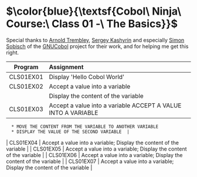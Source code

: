 # $\color{blue}{\textsf{Cobol\ Ninja\ Course:\ Class 01 -\ The Basics\}}$

Special thanks to [Arnold Trembley], [Sergey Kashyrin] and especially [Simon Sobisch] of the [GNUCobol] project
for their work, and for helping me get this right. <br>





| Program   |  Assignment |
|-----------|:-------------|
| CLS01EX01 | Display 'Hello Cobol World' |
| CLS01EX02 | Accept a value into a variable<br> |
|           | Display the content of the variable |
| CLS01EX03 | Accept a value into a variable ACCEPT A VALUE INTO A VARIABLE
      * MOVE THE CONTENT FROM THE VARIABLE TO ANOTHER VARIABLE
      * DISPLAY THE VALUE OF THE SECOND VARIABLE  |
| CLS01EX04 | Accept a value into a variable; Display the content of the variable |
| CLS01EX05 | Accept a value into a variable; Display the content of the variable |
| CLS01EX06 | Accept a value into a variable; Display the content of the variable |
| CLS01EX07 | Accept a value into a variable; Display the content of the variable |





[//]: # (These are reference links used in the body of this note and get stripped out when the markdown processor does its job. )
[Arnold Trembley]:<https://www.linkedin.com/in/arnoldtrembley>
[Sergey Kashyrin]:<https://www.linkedin.com/in/sergey-kashyrin-b736161>
[Simon Sobisch]:<https://www.linkedin.com/in/simon-sobisch-33157a133/?originalSubdomain=de>
[GNUCobol]:<https://gnucobol.sourceforge.io>
[GnuCOBOL/OpenCOBOL Downloads, Binaries, and Links]:<https://www.arnoldtrembley.com/GnuCOBOL.htm>
[GC32M-BDB-x64.7z]:<https://www.arnoldtrembley.com/GC32M-BDB-x64.7z>
[ESQL for ODBC for GnuCobol/OpenCOBOL]:<https://www.kiska.net/opencobol/esql/index.html>
[ESQL Preprocessor and Runtime version 3 binaries for Windows x86-64(AMD-64) and x86(win32)]: <https://www.kiska.net/opencobol/esql/binaries3.zip>
[Visual Studio Code]:<https://code.visualstudio.com>
[MySQL Developer]:<https://dev.mysql.com>
[Cobol Code Examples]:<https://github.com/cobol-ninja/code>
[Cobol Ninja]:<https://www.cobol.ninja>
[video]:<https://www.youtube.com/watch?v=wvk7hv84MBA>
